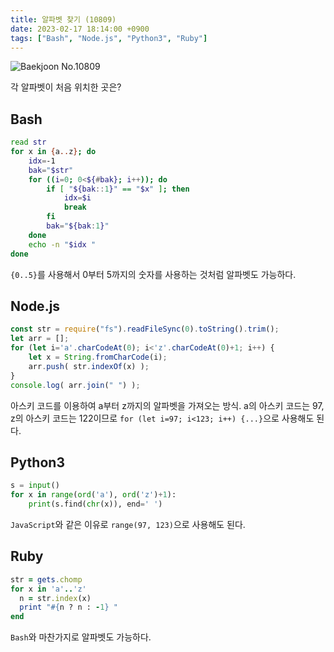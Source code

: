 ```yaml
---
title: 알파벳 찾기 (10809)
date: 2023-02-17 18:14:00 +0900
tags: ["Bash", "Node.js", "Python3", "Ruby"]
---
```


![Baekjoon No.10809](https://cdn.jsdelivr.net/gh/kimzuni/cdn/blog/baekjoon-10809.png)

각 알파벳이 처음 위치한 곳은?

## Bash

```bash
read str
for x in {a..z}; do
	idx=-1
	bak="$str"
	for ((i=0; 0<${#bak}; i++)); do
		if [ "${bak::1}" == "$x" ]; then
			idx=$i
			break
		fi
		bak="${bak:1}"
	done
	echo -n "$idx "
done
```

`{0..5}`를 사용해서 0부터 5까지의 숫자를 사용하는 것처럼 알파벳도 가능하다.

## Node.js

```javascript
const str = require("fs").readFileSync(0).toString().trim();
let arr = [];
for (let i='a'.charCodeAt(0); i<'z'.charCodeAt(0)+1; i++) {
	let x = String.fromCharCode(i);
	arr.push( str.indexOf(x) );
}
console.log( arr.join(" ") );
```

아스키 코드를 이용하여 a부터 z까지의 알파벳을 가져오는 방식.
a의 아스키 코드는 97, z의 아스키 코드는 122이므로 `for (let i=97; i<123; i++) {...}`으로 사용해도 된다.

## Python3

```python
s = input()
for x in range(ord('a'), ord('z')+1):
    print(s.find(chr(x)), end=' ')
```

`JavaScript`와 같은 이유로 `range(97, 123)`으로 사용해도 된다.

## Ruby

```ruby
str = gets.chomp
for x in 'a'..'z'
  n = str.index(x)
  print "#{n ? n : -1} "
end
```

`Bash`와 마찬가지로 알파벳도 가능하다.
